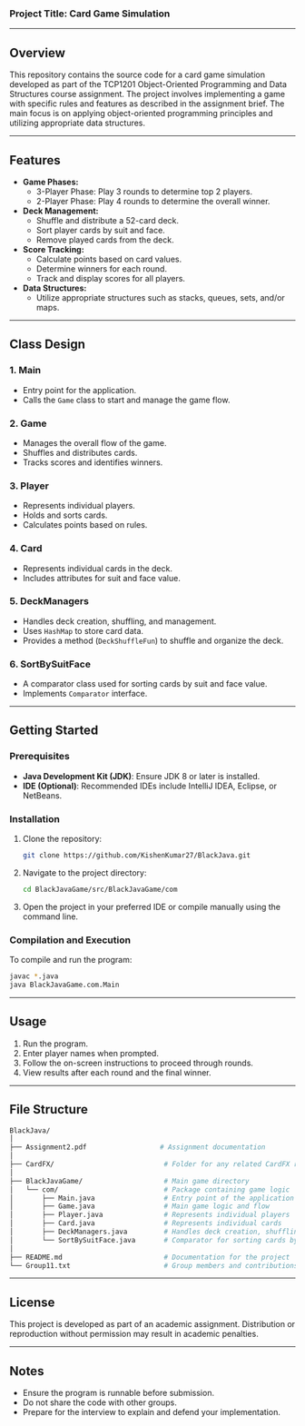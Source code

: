 ### Project Title: Card Game Simulation

---

## Overview
This repository contains the source code for a card game simulation developed as part of the TCP1201 Object-Oriented Programming and Data Structures course assignment. The project involves implementing a game with specific rules and features as described in the assignment brief. The main focus is on applying object-oriented programming principles and utilizing appropriate data structures.

---

## Features
- **Game Phases:**
  - 3-Player Phase: Play 3 rounds to determine top 2 players.
  - 2-Player Phase: Play 4 rounds to determine the overall winner.
- **Deck Management:**
  - Shuffle and distribute a 52-card deck.
  - Sort player cards by suit and face.
  - Remove played cards from the deck.
- **Score Tracking:**
  - Calculate points based on card values.
  - Determine winners for each round.
  - Track and display scores for all players.
- **Data Structures:**
  - Utilize appropriate structures such as stacks, queues, sets, and/or maps.

---

## Class Design
### 1. Main
- Entry point for the application.
- Calls the `Game` class to start and manage the game flow.

### 2. Game
- Manages the overall flow of the game.
- Shuffles and distributes cards.
- Tracks scores and identifies winners.

### 3. Player
- Represents individual players.
- Holds and sorts cards.
- Calculates points based on rules.

### 4. Card
- Represents individual cards in the deck.
- Includes attributes for suit and face value.

### 5. DeckManagers
- Handles deck creation, shuffling, and management.
- Uses `HashMap` to store card data.
- Provides a method (`DeckShuffleFun`) to shuffle and organize the deck.

### 6. SortBySuitFace
- A comparator class used for sorting cards by suit and face value.
- Implements `Comparator` interface.

---

## Getting Started

### Prerequisites
- **Java Development Kit (JDK)**: Ensure JDK 8 or later is installed.
- **IDE (Optional)**: Recommended IDEs include IntelliJ IDEA, Eclipse, or NetBeans.

### Installation
1. Clone the repository:
   ```bash
   git clone https://github.com/KishenKumar27/BlackJava.git
   ```
2. Navigate to the project directory:
   ```bash
   cd BlackJavaGame/src/BlackJavaGame/com
   ```
3. Open the project in your preferred IDE or compile manually using the command line.

### Compilation and Execution
To compile and run the program:
```bash
javac *.java
java BlackJavaGame.com.Main
```

---

## Usage
1. Run the program.
2. Enter player names when prompted.
3. Follow the on-screen instructions to proceed through rounds.
4. View results after each round and the final winner.

---

## File Structure
```bash
BlackJava/
│
├── Assignment2.pdf                  # Assignment documentation
│
├── CardFX/                           # Folder for any related CardFX resources
│
├── BlackJavaGame/                    # Main game directory
│   └── com/                          # Package containing game logic
│       ├── Main.java                 # Entry point of the application
│       ├── Game.java                 # Main game logic and flow
│       ├── Player.java               # Represents individual players
│       ├── Card.java                 # Represents individual cards
│       ├── DeckManagers.java         # Handles deck creation, shuffling, and management
│       └── SortBySuitFace.java       # Comparator for sorting cards by suit and face value
│
├── README.md                         # Documentation for the project
└── Group11.txt                       # Group members and contributions
```

---

## License
This project is developed as part of an academic assignment. Distribution or reproduction without permission may result in academic penalties.

---

## Notes
- Ensure the program is runnable before submission.
- Do not share the code with other groups.
- Prepare for the interview to explain and defend your implementation.
